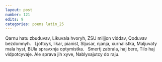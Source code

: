 ```yaml
---
layout: post
number: 121
edits: 9
categories: poems latin_25
---
```


Qarnu hatu zbuduvav,
Likuvala hvoryh,
ZSU miljjon viddav,
Qoduvav bezdomnyh.
 
Ljottcyk, likar, pianist, 
Sljusar, njanja, xurnalistka, 
Maljuvaty mala hyst, 
BUla spravxnja optymistka. 
 
Smertj zabrala, haj bere, 
Tilo haj vidpotcyvaje. 
Ale sprava jih xyve, 
Nablyxajutcy do raju.
